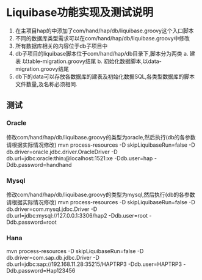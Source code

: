 # Liquibase功能实现及测试说明

1. 在主项目hap的中添加了com/hand/hap/db/liquibase.groovy这个入口脚本
2. 不同的数据库类型需求可以在com/hand/hap/db/liquibase.groovy中修改
3. 所有数据库相关的内容位于db子项目中
4. db子项目的liquibase脚本位于com/hand/hap/db目录下,脚本分为两类
    a. 建表 以table-migration.groovy结尾
    b. 初始化数据脚本,以data-migration.groovy结尾
5. db下的data可以存放各数据库的建表及初始化数据SQL,各类型数据库的脚本文件数量,及名称必须相同.


## 测试

### Oracle

修改com/hand/hap/db/liquibase.groovy的类型为oracle,然后执行(db的各参数请根据实际情况修改)
mvn process-resources -D skipLiquibaseRun=false -D db.driver=oracle.jdbc.driver.OracleDriver -D db.url=jdbc:oracle:thin:@localhost:1521:xe -Ddb.user=hap -Ddb.password=handhand

### Mysql

修改com/hand/hap/db/liquibase.groovy的类型为mysql,然后执行(db的各参数请根据实际情况修改)
mvn process-resources -D skipLiquibaseRun=false -D db.driver=com.mysql.jdbc.Driver -D db.url=jdbc:mysql://127.0.0.1:3306/hap2 -Ddb.user=root -Ddb.password=root

### Hana
mvn process-resources -D skipLiquibaseRun=false -D db.driver=com.sap.db.jdbc.Driver -D db.url=jdbc:sap://192.168.11.28:35215/HAPTRP3 -Ddb.user=HAPTRP3 -Ddb.password=Hap123456
